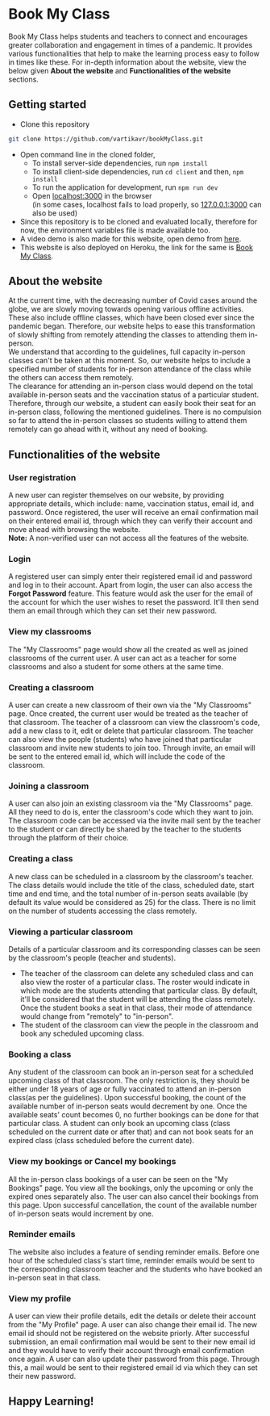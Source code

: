 # Book My Class

Book My Class helps students and teachers to connect and encourages greater collaboration and engagement in times of a pandemic. It provides various functionalities that help to make the learning process easy to follow in times like these. For in-depth information about the website, view the below given <strong>About the website</strong> and <strong>Functionalities of the website</strong> sections.

## Getting started

- Clone this repository <br/>

```bash
git clone https://github.com/vartikavr/bookMyClass.git
```

- Open command line in the cloned folder,
  - To install server-side dependencies, run `npm install`
  - To install client-side dependencies, run
    `cd client` and then, `npm install`
  - To run the application for development, run `npm run dev`
  - Open [localhost:3000](http://localhost:3000/) in the browser <br/>
    (in some cases, localhost fails to load properly, so [127.0.0.1:3000](http://127.0.0.1:3000) can also be used)
- Since this repository is to be cloned and evaluated locally, therefore for now, the environment variables file is made available too.
- A video demo is also made for this website, open demo from [here](https://youtu.be/97zehQlWLmc).
- This website is also deployed on Heroku, the link for the same is [Book My Class](https://immense-spire-21650.herokuapp.com/).

## About the website

At the current time, with the decreasing number of Covid cases around the globe, we are slowly moving towards opening various offline activities. These also include offline classes, which have been closed ever since the pandemic began. Therefore, our website helps to ease this transformation of slowly shifting from remotely attending the classes to attending them in-person. <br />
We understand that according to the guidelines, full capacity in-person classes can't be taken at this moment. So, our website helps to include a specified number of students for in-person attendance of the class while the others can access them remotely. <br />
The clearance for attending an in-person class would depend on the total available in-person seats and the vaccination status of a particular student. Therefore, through our website, a student can easily book their seat for an in-person class, following the mentioned guidelines. There is no compulsion so far to attend the in-person classes so students willing to attend them remotely can go ahead with it, without any need of booking.

## Functionalities of the website

### User registration

A new user can register themselves on our website, by providing appropriate details, which include: name, vaccination status, email id, and password. Once registered, the user will receive an email confirmation mail on their entered email id, through which they can verify their account and move ahead with browsing the website. <br />
<strong>Note:</strong> A non-verified user can not access all the features of the website.

### Login

A registered user can simply enter their registered email id and password and log in to their account. Apart from login, the user can also access the <strong>Forgot Password</strong> feature. This feature would ask the user for the email of the account for which the user wishes to reset the password. It'll then send them an email through which they can set their new password.

### View my classrooms

The "My Classrooms" page would show all the created as well as joined classrooms of the current user. A user can act as a teacher for some classrooms and also a student for some others at the same time.

### Creating a classroom

A user can create a new classroom of their own via the "My Classrooms" page. Once created, the current user would be treated as the teacher of that classroom. The teacher of a classroom can view the classroom's code, add a new class to it, edit or delete that particular classroom. The teacher can also view the people (students) who have joined that particular classroom and invite new students to join too. Through invite, an email will be sent to the entered email id, which will include the code of the classroom.

### Joining a classroom

A user can also join an existing classroom via the "My Classrooms" page. All they need to do is, enter the classroom's code which they want to join. The classroom code can be accessed via the invite mail sent by the teacher to the student or can directly be shared by the teacher to the students through the platform of their choice.

### Creating a class

A new class can be scheduled in a classroom by the classroom's teacher. The class details would include the title of the class, scheduled date, start time and end time, and the total number of in-person seats available (by default its value would be considered as 25) for the class. There is no limit on the number of students accessing the class remotely.

### Viewing a particular classroom

Details of a particular classroom and its corresponding classes can be seen by the classroom's people (teacher and students).

- The teacher of the classroom can delete any scheduled class and can also view the roster of a particular class. The roster would indicate in which mode are the students attending that particular class. By default, it'll be considered that the student will be attending the class remotely. Once the student books a seat in that class, their mode of attendance would change from "remotely" to "in-person".
- The student of the classroom can view the people in the classroom and book any scheduled upcoming class.

### Booking a class

Any student of the classroom can book an in-person seat for a scheduled upcoming class of that classroom. The only restriction is, they should be either under 18 years of age or fully vaccinated to attend an in-person class(as per the guidelines). Upon successful booking, the count of the available number of in-person seats would decrement by one. Once the available seats' count becomes 0, no further bookings can be done for that particular class. A student can only book an upcoming class (class scheduled on the current date or after that) and can not book seats for an expired class (class scheduled before the current date).

### View my bookings or Cancel my bookings

All the in-person class bookings of a user can be seen on the "My Bookings" page. You view all the bookings, only the upcoming or only the expired ones separately also. The user can also cancel their bookings from this page. Upon successful cancellation, the count of the available number of in-person seats would increment by one.

### Reminder emails

The website also includes a feature of sending reminder emails. Before one hour of the scheduled class's start time, reminder emails would be sent to the corresponding classroom teacher and the students who have booked an in-person seat in that class.

### View my profile

A user can view their profile details, edit the details or delete their account from the "My Profile" page. A user can also change their email id. The new email id should not be registered on the website priorly. After successful submission, an email confirmation mail would be sent to their new email id and they would have to verify their account through email confirmation once again. A user can also update their password from this page. Through this, a mail would be sent to their registered email id via which they can set their new password.
<br/>

## Happy Learning!

